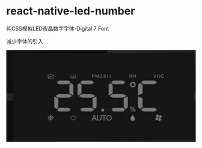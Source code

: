 # react-native-led-number
纯CSS模拟LED夜晶数字字体-Digital 7 Font

减少字体的引入

<img src="68093C4F-67F9-4947-8081-D91D62533ECB.png"/>
